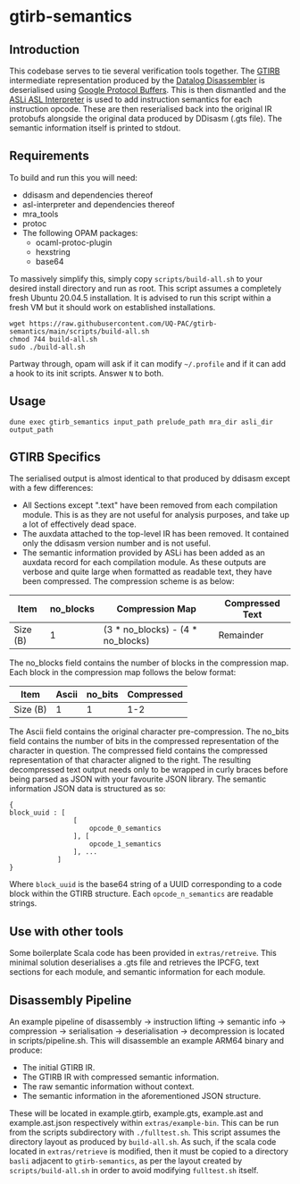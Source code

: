 # gtirb-semantics

## Introduction

This codebase serves to tie several verification tools together.
The [GTIRB](https://github.com/grammatech/gtirb) intermediate representation produced by the [Datalog Disassembler](https://github.com/GrammaTech/ddisasm) is deserialised using [Google Protocol Buffers](https://developers.google.com/protocol-buffers). This is then dismantled and the [ASLi ASL Interpreter](https://github.com/UQ-PAC/asl-interpreter) is used to add instruction semantics for each instruction opcode. These are then reserialised back into the original IR protobufs alongside the original data produced by DDisasm (.gts file).
The semantic information itself is printed to stdout.

## Requirements
To build and run this you will need:
* ddisasm and dependencies thereof
* asl-interpreter and dependencies thereof
* mra_tools
* protoc
* The following OPAM packages:
	* ocaml-protoc-plugin
	* hexstring
	* base64

To massively simplify this, simply copy ```scripts/build-all.sh``` to your desired install directory and run as root. This script assumes a completely fresh Ubuntu 20.04.5 installation. It is advised to run this script within a fresh VM but it should work on established installations.

```
wget https://raw.githubusercontent.com/UQ-PAC/gtirb-semantics/main/scripts/build-all.sh
chmod 744 build-all.sh
sudo ./build-all.sh
```
Partway through, opam will ask if it can modify ```~/.profile``` and if it can add a hook to its init scripts. Answer ```N``` to both.

## Usage
```
dune exec gtirb_semantics input_path prelude_path mra_dir asli_dir output_path
```

## GTIRB Specifics
The serialised output is almost identical to that produced by ddisasm except with a few differences:
* All Sections except ".text" have been removed from each compilation module. This is as they are not useful for analysis purposes, and take up a lot of effectively dead space.
* The auxdata attached to the top-level IR has been removed. It contained only the ddisasm version number and is not useful.
* The semantic information provided by ASLi has been added as an auxdata record for each compilation module. As these outputs are verbose and quite large when formatted as readable text, they have been compressed. The compression scheme is as below:

| Item     | no_blocks | Compression Map                   | Compressed Text |
|----------|-----------|-----------------------------------|-----------------|
| Size (B) | 1         | (3 * no_blocks) - (4 * no_blocks) | Remainder       |

The no_blocks field contains the number of blocks in the compression map.
Each block in the compression map follows the below format:

| Item     | Ascii | no_bits | Compressed |
|----------|-------|---------|------------|
| Size (B) | 1     | 1       | 1-2        |

The Ascii field contains the original character pre-compression. The no_bits field contains the number of bits in the compressed representation of the character in question. The compressed field contains the compressed representation of that character aligned to the right. The resulting decompressed text output needs only to be wrapped in curly braces before being parsed as JSON with your favourite JSON library.
The semantic information JSON data is structured as so:
```
{
block_uuid : [
				[
					opcode_0_semantics
				], [
					opcode_1_semantics
				], ...
			]
}
```
Where ```block_uuid``` is the base64 string of a UUID corresponding to a code block within the GTIRB structure.
Each ```opcode_n_semantics``` are readable strings.

## Use with other tools
Some boilerplate Scala code has been provided in ```extras/retreive```. This minimal solution deserialises a .gts file and retrieves the IPCFG, text sections for each module, and semantic information for each module.

## Disassembly Pipeline
An example pipeline of disassembly -> instruction lifting -> semantic info -> compression -> serialisation -> deserialisation -> decompression is located in scripts/pipeline.sh.
This will disassemble an example ARM64 binary and produce:
* The initial GTIRB IR.
* The GTIRB IR with compressed semantic information.
* The raw semantic information without context.
* The semantic information in the aforementioned JSON structure.

These will be located in example.gtirb, example.gts, example.ast and example.ast.json respectively within ```extras/example-bin```.
This can be run from the scripts subdirectory with ```./fulltest.sh```. This script assumes the directory layout as produced by ```build-all.sh```.
As such, if the scala code located in ```extras/retrieve``` is modified, then it must be copied to a directory ```basli``` adjacent to ```gtirb-semantics```, as per the layout created by ```scripts/build-all.sh``` in order to avoid modifying ```fulltest.sh``` itself.
